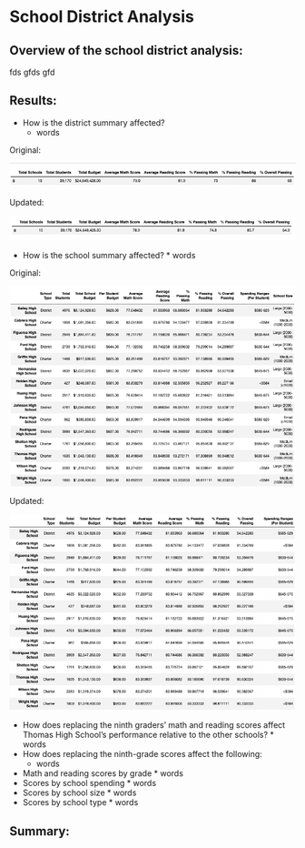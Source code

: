 # School District Analysis



## Overview of the school district analysis:
fds gfds gfd




## Results:

* How is the district summary affected?
    * words 




Original:

![District Summary](https://github.com/ClayMack/School_District_Analysis/blob/main/Resources/Screenshots/District%20Summary.png "This is a screenshot image.")

Updated:

![Updated District Summary](https://github.com/ClayMack/School_District_Analysis/blob/main/Resources/Screenshots/Updated%20District%20Summary.png "This is a screenshot image.")
    
    
*    How is the school summary affected?
    * words
    
Original:

![School Summary](https://github.com/ClayMack/School_District_Analysis/blob/main/Resources/Screenshots/School%20Summary.png "This is a screenshot image.")

Updated:

![Updated School Summary](https://github.com/ClayMack/School_District_Analysis/blob/main/Resources/Screenshots/Updated%20School%20Summary.png "This is a screenshot image.")

*    How does replacing the ninth graders’ math and reading scores affect Thomas High School’s performance relative to the other schools?
    * words
*   How does replacing the ninth-grade scores affect the following:
    * words
*    Math and reading scores by grade
    * words
*    Scores by school spending
    * words
*    Scores by school size
    * words
*    Scores by school type
    * words




## Summary:











